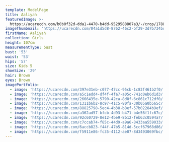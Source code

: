 ```yaml
---
template: ModelPage
title: Aaliyah
featuredImage: >-
  https://ucarecdn.com/b0b0f32d-dda1-4470-b4dd-9529588807a3/-/crop/1788x1943/0,293/-/preview/
imageThumbnail: 'https://ucarecdn.com/04a1d5d8-8762-46c2-bf29-3d7b734bd32b/'
firstName: Aaliyah
collection: Girls
height: 107cm
measurementType: bust
bust: '53'
waist: '53'
hips: '57'
size: Kids 5
shoeSize: '29'
hair: Brown
eyes: Brown
imagePortfolio:
  - image: 'https://ucarecdn.com/397e31eb-c077-47cc-95cb-1c83f461b2f0/'
  - image: 'https://ucarecdn.com/a5c1edd4-df4f-4fa7-a05c-741c0eb6d1d3/'
  - image: 'https://ucarecdn.com/2666435e-5790-42ca-8d8f-6c861c712df0/'
  - image: 'https://ucarecdn.com/1311b6b2-8c97-41c5-80fa-30b05a0b565c/'
  - image: 'https://ucarecdn.com/88825798-5ec4-4b38-b8ef-57b02284b9ef/'
  - image: 'https://ucarecdn.com/a362ad57-bfcb-4d93-b471-b4e56f1fc67c/'
  - image: 'https://ucarecdn.com/92c60729-8e12-4be9-8b12-feb63c0594a7/'
  - image: 'https://ucarecdn.com/c7ccab74-f85c-44d9-a9a6-8433aa559033/'
  - image: 'https://ucarecdn.com/6accb823-f44f-47b5-814d-5ccf67968d86/'
  - image: 'https://ucarecdn.com/f5911e86-fc35-4112-ae07-8d3493069fbc/'
---
```


